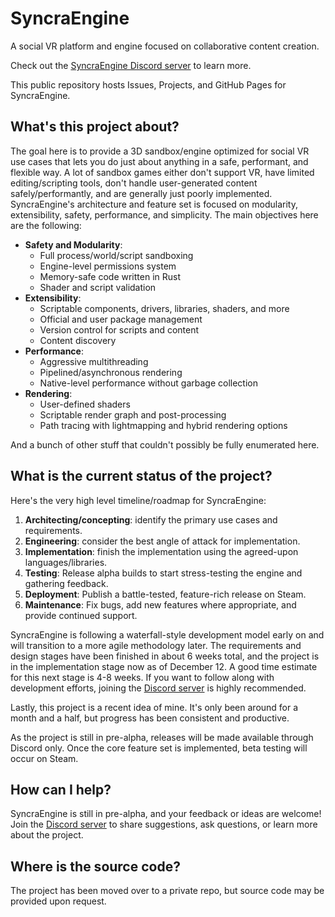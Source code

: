 # SyncraEngine

A social VR platform and engine focused on collaborative content creation.

Check out the [SyncraEngine Discord server](https://discord.gg/yxMagwQx9A) to learn more.

This public repository hosts Issues, Projects, and GitHub Pages for SyncraEngine.

## What's this project about?

The goal here is to provide a 3D sandbox/engine optimized for social VR use cases that lets you do just about anything in a safe, performant, and flexible way. A lot of sandbox games either don't support VR, have limited editing/scripting tools, don't handle user-generated content safely/performantly, and are generally just poorly implemented. SyncraEngine's architecture and feature set is focused on modularity, extensibility, safety, performance, and simplicity. The main objectives here are the following:

- **Safety and Modularity**:
  - Full process/world/script sandboxing
  - Engine-level permissions system
  - Memory-safe code written in Rust
  - Shader and script validation
- **Extensibility**:
  - Scriptable components, drivers, libraries, shaders, and more
  - Official and user package management
  - Version control for scripts and content
  - Content discovery
- **Performance**:
  - Aggressive multithreading
  - Pipelined/asynchronous rendering
  - Native-level performance without garbage collection
- **Rendering**:
  - User-defined shaders
  - Scriptable render graph and post-processing
  - Path tracing with lightmapping and hybrid rendering options

And a bunch of other stuff that couldn't possibly be fully enumerated here.

## What is the current status of the project?

Here's the very high level timeline/roadmap for SyncraEngine:

1. **Architecting/concepting**: identify the primary use cases and requirements.
2. **Engineering**: consider the best angle of attack for implementation.
3. **Implementation**: finish the implementation using the agreed-upon languages/libraries.
4. **Testing**: Release alpha builds to start stress-testing the engine and gathering feedback.
5. **Deployment**: Publish a battle-tested, feature-rich release on Steam.
6. **Maintenance**: Fix bugs, add new features where appropriate, and provide continued support.

SyncraEngine is following a waterfall-style development model early on and will transition to a more agile methodology later. The requirements and design stages have been finished in about 6 weeks total, and the project is in the implementation stage now as of December 12. A good time estimate for this next stage is 4-8 weeks. If you want to follow along with development efforts, joining the [Discord server](https://discord.gg/yxMagwQx9A) is highly recommended.

Lastly, this project is a recent idea of mine. It's only been around for a month and a half, but progress has been consistent and productive.

As the project is still in pre-alpha, releases will be made available through Discord only. Once the core feature set is implemented, beta testing will occur on Steam.

## How can I help?

SyncraEngine is still in pre-alpha, and your feedback or ideas are welcome! Join the [Discord server](https://discord.gg/yxMagwQx9A) to share suggestions, ask questions, or learn more about the project.

## Where is the source code?

The project has been moved over to a private repo, but source code may be provided upon request.
